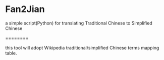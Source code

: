 Fan2Jian
========

a simple script(Python) for translating Traditional Chinese to Simplified Chinese

========

this tool will adopt Wikipedia traditional/simplified Chinese terms mapping table. 
